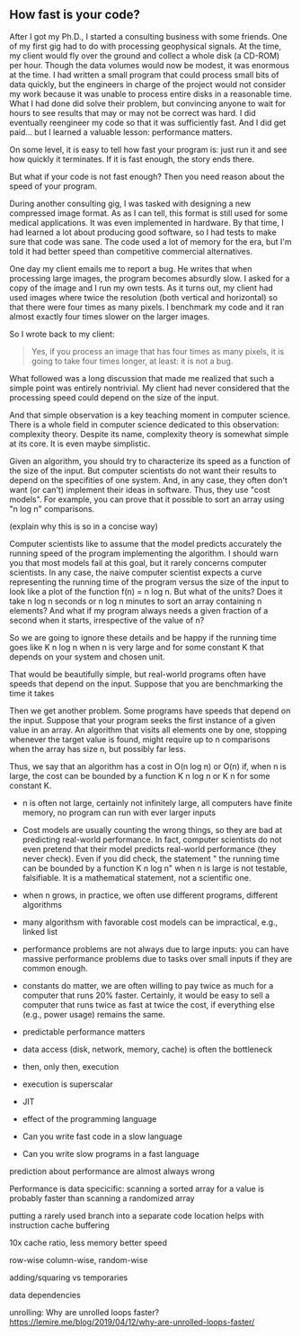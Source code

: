 ## How fast is your code?

After I got my Ph.D., I started a consulting business with some
friends. One of my first gig had to do with processing geophysical
signals. At the time, my client would fly over the ground and collect
a whole disk (a CD-ROM) per hour. Though the data volumes would
now be modest, it was enormous at the time. I had written a small
program that could process small bits of data quickly, but the engineers
in charge of the project would not consider my work because it was 
unable to process entire disks in a reasonable time. What I had done
did solve their problem, but convincing anyone to wait for hours to
see results that may or may not be correct was hard. I did eventually
reengineer my code so that it was sufficiently fast. And I did get
paid... but I learned a valuable lesson: performance matters.


On some level, it is easy to tell how fast your program is: 
just run it and see how quickly it terminates.
If it is fast enough, the story ends there.

But what if your code is not fast enough? Then you need reason
about the speed of your program.

During another consulting gig, I was tasked with designing a new
compressed image format. As as I can tell, this format is still used 
for some medical applications. It was even implemented in hardware. 
By that time, I had learned a lot about producing good software, so
I had tests to make sure that code was sane. The code used a lot of
memory for the era, but I'm told it had better speed than competitive
commercial alternatives.

One day my client emails me to report a bug. He writes that when
processing large images, the program becomes absurdly slow.
I asked for a copy of the image and I run my own tests. As it 
turns out, my client had used images where twice the resolution
(both vertical and horizontal) so that there were four times as many
pixels. I benchmark my code and it ran almost exactly four times slower
on the larger images.

So I wrote back to my client:

> Yes, if you process an image that has four times as many pixels, it is going to take four times longer, at least: it is not a bug.

What followed was a long discussion that made me realized that such a simple 
point was entirely nontrivial. My client had never considered that the
processing speed could depend on the size of the input.

And that simple observation is a key teaching moment in computer science.
There is a whole field in computer science dedicated to this observation:
complexity theory. Despite its name, complexity theory is somewhat simple
at its core. It is even maybe simplistic.

Given an algorithm, you should try to characterize its speed as a function
of the size of the input. But computer scientists do not want their results
to depend on the specifities of one system. And, in any case, they often
don't want (or can't) implement their ideas in software. Thus, they use
"cost models". For example, you can prove that it possible to sort
an array using "n log n" comparisons.

(explain why this is so in a concise way)

Computer scientists like to assume that the model predicts accurately the running speed of
the program implementing the algorithm. I should warn you that most models fail at 
this goal, but it rarely concerns computer scientists. In any case, 
the naive computer scientist expects a curve representing the running time of the 
program versus the size of the input to look like a plot of the function f(n) = n log n.
But what of the units? Does it take n log n seconds or n log n minutes to sort
an array containing n elements? And what if my program always needs a given fraction
of a second when it starts, irrespective of the value of n?

So we are going to ignore these details and be happy if the running time 
goes like K n log n  when n is very large and for some constant K that depends
on your system and chosen unit.

That would be beautifully simple, but real-world programs often have speeds
that depend on the input. Suppose that you are benchmarking the time it takes 


Then we get another problem. Some programs have speeds that depend on the input.
Suppose that your program seeks the first instance of a given value in an array.
An algorithm that visits all elements one by one, stopping whenever the target
value is found, might require up to n comparisons when the array has size n, but
possibly far less.

Thus, we say that an algorithm has a cost in O(n log n) or O(n) if, when n
is large, the cost can be bounded by a function K n log n or K n for some constant
K.


- n is often not large, certainly not infinitely large, all computers have finite memory, no program can run with ever larger inputs
- Cost models are usually counting the wrong things, so they are bad at predicting real-world performance. In fact, computer scientists do not even pretend that their model predicts real-world performance (they never check). Even if you did check, the statement " the running time can be bounded by a function K n log n" when n is large is not testable, falsifiable. It is a mathematical statement, not a scientific one.
- when n grows, in practice, we often use different programs, different algorithms
- many algorithsm with favorable cost models can be impractical, e.g., linked list
- performance problems are not always due to large inputs: you can have massive performance problems due to tasks over small inputs if they are common enough.
- constants do matter, we are often willing to pay twice as much for a computer that runs 20% faster. Certainly, it would be easy to sell a computer that runs twice as fast at twice the cost, if everything else (e.g., power usage) remains the same.


- predictable performance matters

- data access (disk, network, memory, cache) is often the bottleneck

- then, only then, execution
- execution is superscalar

- JIT
- effect of the programming language
- Can you write fast code in a slow language
- Can you write slow programs in a fast language


prediction about performance are almost always wrong

Performance is data specicific: scanning a sorted array for a value is probably faster than scanning a randomized array

putting a rarely used branch into a separate code location helps with instruction cache buffering
  
  10x cache ratio, less memory better speed
  
  row-wise column-wise, random-wise
  
  adding/squaring vs temporaries
  
  data dependencies
  
  unrolling: Why are unrolled loops faster?
https://lemire.me/blog/2019/04/12/why-are-unrolled-loops-faster/
